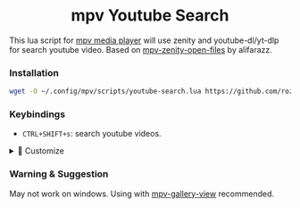 <h1 align="center">mpv Youtube Search</h1>


This lua script for [mpv media player](https://mpv.io/) will use zenity and youtube-dl/yt-dlp for search youtube video.
Based on [mpv-zenity-open-files](https://github.com/alifarazz/mpv-zenity-open-files) by alifarazz.



### Installation

```bash
wget -O ~/.config/mpv/scripts/youtube-search.lua https://github.com/rozari0/mpv-youtube-search/raw/master/youtube-search.lua
```
### Keybindings

- `CTRL+SHIFT+s`: search youtube videos.

<details>
  <summary>📜️ Customize</summary>

  <h3>Coutom Keybindings</h3>
  <p>Change bottom of <strong>youtube-search.lua</strong> file.</p>

  <h3>Coustom Result Number</h3>
  <p>Change value of <strong>limit</strong> variable in <strong>youtube-search.lua</strong> file.</p>

</details>



### Warning & Suggestion

May not work on windows.
Using with [mpv-gallery-view](https://github.com/occivink/mpv-gallery-view/) recommended.
